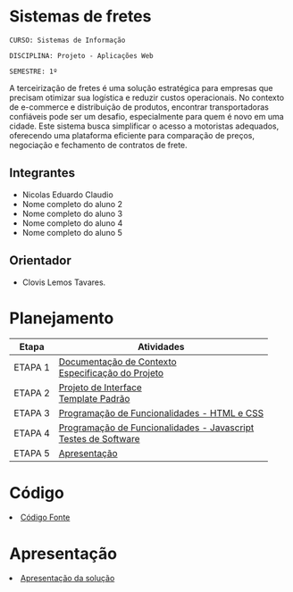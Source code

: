 # Sistemas de fretes

`CURSO: Sistemas de Informação`

`DISCIPLINA: Projeto - Aplicações Web`

`SEMESTRE: 1º`

A terceirização de fretes é uma solução estratégica para empresas que precisam otimizar sua logística e reduzir custos operacionais. No contexto de e-commerce e distribuição de produtos, encontrar transportadoras confiáveis pode ser um desafio, especialmente para quem é novo em uma cidade. Este sistema busca simplificar o acesso a motoristas adequados, oferecendo uma plataforma eficiente para comparação de preços, negociação e fechamento de contratos de frete.

## Integrantes

* Nicolas Eduardo Claudio
* Nome completo do aluno 2
* Nome completo do aluno 3
* Nome completo do aluno 4
* Nome completo do aluno 5


## Orientador

* Clovis Lemos Tavares.

# Planejamento

| Etapa         | Atividades |
|  :----:   | ----------- |
| ETAPA 1         |[Documentação de Contexto](docs/context.md) <br> [Especificação do Projeto](docs/especification.md) |
| ETAPA 2         |[Projeto de Interface](docs/interface.md) <br> [Template Padrão](docs/template.md) |
| ETAPA 3         |[Programação de Funcionalidades - HTML e CSS](docs/development.md) |
| ETAPA 4        |[Programação de Funcionalidades - Javascript](docs/development.md) <br> [Testes de Software ](docs/tests.md) |
| ETAPA 5         | [Apresentação](presentation/README.md) |

# Código

<li><a href="src/README.md"> Código Fonte</a></li>

# Apresentação

<li><a href="presentation/README.md"> Apresentação da solução</a></li>
